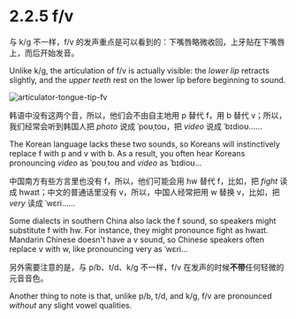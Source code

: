 # 2.2.5 <span class="pho">f/v</span>

与 <span class="pho">k/g</span> 不一样，<span class="pho">f/v</span> 的发声重点是可以看到的：下嘴唇略微收回，上牙贴在下嘴唇上，而后开始发音。

Unlike <span class="pho">k/g</span>, the articulation of <span class="pho">f/v</span> is actually visible: the *lower lip* retracts slightly, and the *upper teeth* rest on the lower lip before beginning to sound.

![articulator-tongue-tip-fv](/images/articulator-tongue-tip-fv.svg)

韩语中没有这两个音，所以，他们会不由自主地用 <span class="pho">p</span> 替代 <span class="pho">f</span>，用 <span class="pho">b</span> 替代 <span class="pho">v</span>；所以，我们经常会听到韩国人把 *photo* 说成 <span class="pho alt">ˈpoʊˌtoʊ</span><span class="speak-word-inline" data-audio-other="/audios/us/photo-ko-kr.mp3"></span>，把 *video* 说成 <span class="pho alt">ˈbɪdioʊ</span><span class="speak-word-inline" data-audio-other="/audios/us/video-ko-kr.mp3"></span>……

The Korean language lacks these two sounds, so Koreans will instinctively replace <span class="pho">f</span> with <span class="pho">p</span> and <span class="pho">v</span> with <span class="pho">b</span>. As a result, you often hear Koreans pronouncing *video* as <span class="pho alt">ˈpoʊˌtoʊ</span><span class="speak-word-inline" data-audio-other="/audios/us/photo-ko-kr.mp3"></span> and *video* as <span class="pho alt">ˈbɪdioʊ</span><span class="speak-word-inline" data-audio-other="/audios/us/video-ko-kr.mp3"></span>...

中国南方有些方言里也没有 <span class="pho">f</span>，所以，他们可能会用 <span class="pho">hw</span> 替代 <span class="pho">f</span>，比如，把 *fight* 读成 <span class="pho alt">hwaɪt</span>；中文的普通话里没有 <span class="pho">v</span>，所以，中国人经常把用 <span class="pho">w</span> 替换 <span class="pho">v</span>，比如，把 *very* 读成 <span class="pho alt">ˈwɛri</span><span class="speak-word-inline" data-audio-other="/audios/us/very-cn-zh.mp3"></span>……

Some dialects in southern China also lack the <span class="pho">f</span> sound, so speakers might substitute <span class="pho">f</span> with <span class="pho">hw</span>. For instance, they might pronounce <span class="pho">fight</span> as <span class="pho alt">hwaɪt</span>. Mandarin Chinese doesn't have a <span class="pho">v</span> sound, so Chinese speakers often replace <span class="pho">v</span> with <span class="pho">w</span>, like pronouncing <span class="pho">very</span> as <span class="pho alt">ˈwɛri</span><span class="speak-word-inline" data-audio-other="/audios/us/very-cn-zh.mp3"></span>...

另外需要注意的是，与 <span class="pho">p/b</span>、<span class="pho">t/d</span>、<span class="pho">k/g</span> 不一样，<span class="pho">f/v</span> 在发声的时候**不带**任何轻微的元音音色。

Another thing to note is that, unlike <span class="pho">p/b</span>, <span class="pho">t/d</span>, and <span class="pho">k/g</span>, <span class="pho">f/v</span> are pronounced *without* any slight vowel qualities.